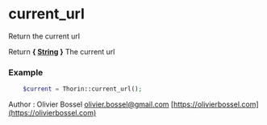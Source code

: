 # current_url

Return the current url

Return **{ [String](http://php.net/manual/en/language.types.string.php) }** The current url

### Example
```php
	$current = Thorin::current_url();
```
Author : Olivier Bossel [olivier.bossel@gmail.com](mailto:olivier.bossel@gmail.com) [https://olivierbossel.com](https://olivierbossel.com)